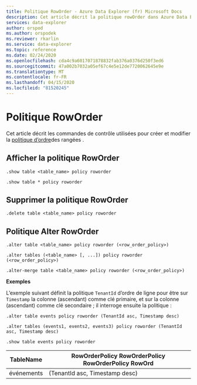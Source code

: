 ```yaml
---
title: Politique RowOrder - Azure Data Explorer (fr) Microsoft Docs
description: Cet article décrit la politique rowOrder dans Azure Data Explorer.
services: data-explorer
author: orspod
ms.author: orspodek
ms.reviewer: rkarlin
ms.service: data-explorer
ms.topic: reference
ms.date: 02/24/2020
ms.openlocfilehash: cda4c9a6017071878832fab376a0376d250f3ed6
ms.sourcegitcommit: 47a002b7032a05ef67c4e5e12de7720062645e9e
ms.translationtype: MT
ms.contentlocale: fr-FR
ms.lasthandoff: 04/15/2020
ms.locfileid: "81520245"
---
```

# <a name="roworder-policy"></a>Politique RowOrder

Cet article décrit les commandes de contrôle utilisées pour créer et modifier la [politique d’ordre](../management/roworderpolicy.md)des rangées .

## <a name="show-roworder-policy"></a>Afficher la politique RowOrder

```kusto
.show table <table_name> policy roworder

.show table * policy roworder
```

## <a name="delete-roworder-policy"></a>Supprimer la politique RowOrder

```kusto
.delete table <table_name> policy roworder
```

## <a name="alter-roworder-policy"></a>Politique Alter RowOrder

```kusto
.alter table <table_name> policy roworder (<row_order_policy>)

.alter tables (<table_name> [, ...]) policy roworder (<row_order_policy>)

.alter-merge table <table_name> policy roworder (<row_order_policy>)
```

**Exemples**

L’exemple suivant définit la politique `TenantId` d’ordre de ligne pour être sur `Timestamp` la colonne (ascendant) comme clé primaire, et sur la colonne (ascendant) comme clé secondaire ; il interroge ensuite la politique :

```kusto
.alter table events policy roworder (TenantId asc, Timestamp desc)

.alter tables (events1, events2, events3) policy roworder (TenantId asc, Timestamp desc)

.show table events policy roworder 
```

|TableName|RowOrderPolicy RowOrderPolicy RowOrderPolicy RowOrd| 
|---|---|
|événements|(TenantId asc, Timestamp desc)| 
